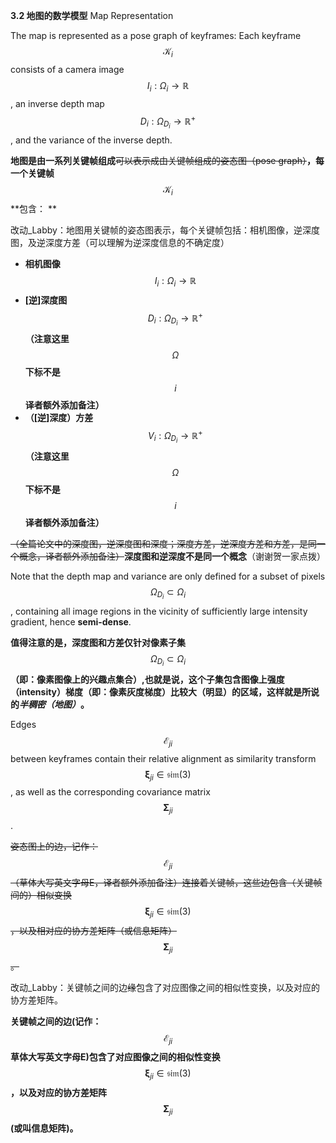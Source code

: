 **3.2 地图的数学模型** Map Representation

The map is represented as a pose graph of keyframes: Each keyframe $$\mathcal{K}_{i}$$ consists of a camera image $$I_{i} : \mathit{\Omega}_{i} \rightarrow \mathbb{R}$$ , an inverse depth map $$D_{i} : \mathit{\Omega}_{D_{i}} \rightarrow \mathbb{R}^{+}$$, and the variance of the inverse depth.

**地图是由一系列关键帧组成**~~可以表示成由关键帧组成的姿态图（pose graph）~~**，每一个关键帧** $$\mathcal{K}_{i}$$ **包含： **

改动\_Labby：地图用关键帧的姿态图表示，每个关键帧包括：相机图像，逆深度图，及逆深度方差（可以理解为逆深度信息的不确定度）

* **相机图像** $$I_{i} : \mathit{\Omega}_{i} \rightarrow \mathbb{R}$$
* **\[逆\]深度图** $$D_{i} : \mathit{\Omega}_{D_{i}} \rightarrow \mathbb{R}^{+}$$ **（注意这里** $$\mathit{\Omega}$$ **下标不是** $$i$$ **译者额外添加备注）**
* **（\[逆\]深度）方差** $$V_{i} : \mathit{\Omega}_{D_{i}} \rightarrow \mathbb{R}^{+}$$ **（注意这里** $$\mathit{\Omega}$$ **下标不是** $$i$$ **译者额外添加备注）**

~~（全篇论文中的深度图，逆深度图和深度；深度方差，逆深度方差和方差，是同一个概念，译者额外添加备注）~~**深度图和逆深度不是同一个概念**（谢谢贺一家点拨）

Note that the depth map and variance are only defined for a subset of pixels $$\mathit{\Omega}_{D_{i}} \subset \mathit{\Omega}_{i}$$ , containing all image regions in the vicinity of sufficiently large intensity gradient, hence **semi-dense**.

**值得注意的是，深度图和方差仅针对像素子集** $$\mathit{\Omega}_{D_{i}} \subset \mathit{\Omega}_{i}$$ **（即：像素图像上的兴趣点集合）,也就是说，这个子集包含图像上强度（intensity）梯度（即：像素灰度梯度）比较大（明显）的区域，这样就是所说的**_**半稠密（地图）**_**。**

Edges $$\mathcal{E}_{ji}$$ between keyframes contain their relative alignment as similarity transform $$\mathbf{\xi}_{ji} \in \mathfrak{sim}(3)$$, as well as the corresponding covariance matrix $$\mathbf{\Sigma}_{ji}$$.

~~姿态图上的边，记作：~~ $$\mathcal{E}_{ji}$$ ~~（草体大写英文字母E，译者额外添加备注）连接着关键帧，这些边包含（关键帧间的）相似变换~~ $$\mathbf{\xi}_{ji} \in \mathfrak{sim}(3)$$ ~~，以及相对应的协方差矩阵（或信息矩阵）~~ $$\mathbf{\Sigma}_{ji}$$ ~~。~~

改动\_Labby：关键帧之间的边~~缘~~包含了对应图像之间的相似性变换，以及对应的协方差矩阵。

**关键帧之间的边(记作：** $$\mathcal{E}_{ji}$$ **草体大写英文字母E)包含了对应图像之间的相似性变换** $$\mathbf{\xi}_{ji} \in \mathfrak{sim}(3)$$ **，以及对应的协方差矩阵** $$\mathbf{\Sigma}_{ji}$$ **(或叫信息矩阵)。**



